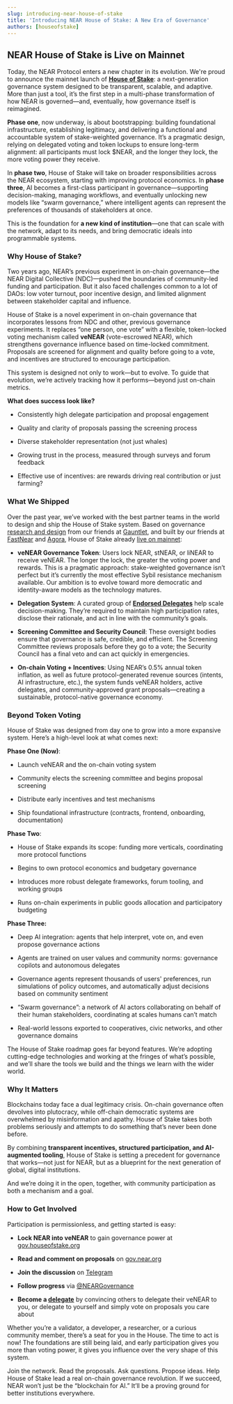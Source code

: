```yaml
---
slug: introducing-near-house-of-stake
title: 'Introducing NEAR House of Stake: A New Era of Governance'
authors: [houseofstake]
---
```


## **NEAR House of Stake is Live on Mainnet** 

Today, the NEAR Protocol enters a new chapter in its evolution. We're proud to announce the mainnet launch of [**House of Stake**](https://gov.houseofstake.org/): a next-generation governance system designed to be transparent, scalable, and adaptive. More than just a tool, it’s the first step in a multi-phase transformation of how NEAR is governed—and, eventually, how governance itself is reimagined.

**Phase one**, now underway, is about bootstrapping: building foundational infrastructure, establishing legitimacy, and delivering a functional and accountable system of stake-weighted governance. It’s a pragmatic design, relying on delegated voting and token lockups to ensure long-term alignment: all participants must lock $NEAR, and the longer they lock, the more voting power they receive.

In **phase two**, House of Stake will take on broader responsibilities across the NEAR ecosystem, starting with improving protocol economics. In **phase three**, AI becomes a first-class participant in governance—supporting decision-making, managing workflows, and eventually unlocking new models like “swarm governance,” where intelligent agents can represent the preferences of thousands of stakeholders at once.

This is the foundation for **a new kind of institution**—one that can scale with the network, adapt to its needs, and bring democratic ideals into programmable systems.

### **Why House of Stake?**

Two years ago, NEAR’s previous experiment in on-chain governance—the NEAR Digital Collective (NDC)—pushed the boundaries of community-led funding and participation. But it also faced challenges common to a lot of DAOs: low voter turnout, poor incentive design, and limited alignment between stakeholder capital and influence.

House of Stake is a novel experiment in on-chain governance that incorporates lessons from NDC and other, previous governance experiments. It replaces “one person, one vote” with a flexible, token-locked voting mechanism called **veNEAR** (vote-escrowed NEAR), which strengthens governance influence based on time-locked commitment. Proposals are screened for alignment and quality before going to a vote, and incentives are structured to encourage participation.

This system is designed not only to work—but to evolve. To guide that evolution, we’re actively tracking how it performs—beyond just on-chain metrics.

**What does success look like?**

* Consistently high delegate participation and proposal engagement

* Quality and clarity of proposals passing the screening process

* Diverse stakeholder representation (not just whales)

* Growing trust in the process, measured through surveys and forum feedback

* Effective use of incentives: are rewards driving real contribution or just farming?

### **What We Shipped**

Over the past year, we’ve worked with the best partner teams in the world to design and ship the House of Stake system. Based on governance [research and design](https://www.gauntlet.xyz/resources/near-house-of-stake-governance-proposal) from our friends at [Gauntlet](https://www.gauntlet.xyz/), and built by our friends at [FastNear](https://fastnear.com/) and [Agora](https://agora.xyz/), House of Stake already [live on mainnet](https://gov.houseofstake.org/):

* **veNEAR Governance Token**: Users lock NEAR, stNEAR, or liNEAR to receive veNEAR. The longer the lock, the greater the voting power and rewards. This is a pragmatic approach: stake-weighted governance isn’t perfect but it’s currently the most effective Sybil resistance mechanism available. Our ambition is to evolve toward more democratic and identity-aware models as the technology matures.

* **Delegation System**: A curated group of [**Endorsed Delegates**](https://gov.near.org/t/announcing-the-initial-set-of-endorsed-delegates/40815) help scale decision-making. They’re required to maintain high participation rates, disclose their rationale, and act in line with the community’s goals.

* **Screening Committee and Security Council**: These oversight bodies ensure that governance is safe, credible, and efficient. The Screening Committee reviews proposals before they go to a vote; the Security Council has a final veto and can act quickly in emergencies.

* **On-chain Voting \+ Incentives**: Using NEAR’s 0.5% annual token inflation, as well as future protocol-generated revenue sources (intents, AI infrastructure, etc.), the system funds veNEAR holders, active delegates, and community-approved grant proposals—creating a sustainable, protocol-native governance economy.

### **Beyond Token Voting**

House of Stake was designed from day one to grow into a more expansive system. Here’s a high-level look at what comes next:

**Phase One (Now)**:

* Launch veNEAR and the on-chain voting system

* Community elects the screening committee and begins proposal screening

* Distribute early incentives and test mechanisms

* Ship foundational infrastructure (contracts, frontend, onboarding, documentation)

**Phase Two**:

* House of Stake expands its scope: funding more verticals, coordinating more protocol functions

* Begins to own protocol economics and budgetary governance

* Introduces more robust delegate frameworks, forum tooling, and working groups

* Runs on-chain experiments in public goods allocation and participatory budgeting

**Phase Three:**

* Deep AI integration: agents that help interpret, vote on, and even propose governance actions

* Agents are trained on user values and community norms: governance copilots and autonomous delegates

* Governance agents represent thousands of users' preferences, run simulations of policy outcomes, and automatically adjust decisions based on community sentiment

* “Swarm governance”: a network of AI actors collaborating on behalf of their human stakeholders, coordinating at scales humans can’t match

* Real-world lessons exported to cooperatives, civic networks, and other governance domains

The House of Stake roadmap goes far beyond features. We’re adopting cutting-edge technologies and working at the fringes of what’s possible, and we’ll share the tools we build and the things we learn with the wider world.

### **Why It Matters**

Blockchains today face a dual legitimacy crisis. On-chain governance often devolves into plutocracy, while off-chain democratic systems are overwhelmed by misinformation and apathy. House of Stake takes both problems seriously and attempts to do something that’s never been done before.

By combining **transparent incentives, structured participation, and AI-augmented tooling**, House of Stake is setting a precedent for governance that works—not just for NEAR, but as a blueprint for the next generation of global, digital institutions.

And we’re doing it in the open, together, with community participation as both a mechanism and a goal.

### **How to Get Involved**

Participation is permissionless, and getting started is easy:

* **Lock NEAR into veNEAR** to gain governance power at [gov.houseofstake.org](http://gov.houseofstake.org)

* **Read and comment on proposals** on [gov.near.org](https://gov.near.org/)

* **Join the discussion** on [Telegram](https://t.me/NEAR_HouseOfStake)

* **Follow progress** via [@NEARGovernance](https://x.com/NEARGovernance)

* **Become a [delegate](https://gov.houseofstake.org/delegates?filter=endorsed)** by convincing others to delegate their veNEAR to you, or delegate to yourself and simply vote on proposals you care about

Whether you’re a validator, a developer, a researcher, or a curious community member, there’s a seat for you in the House. The time to act is now\! The foundations are still being laid, and early participation gives you more than voting power, it gives you influence over the very shape of this system.

Join the network. Read the proposals. Ask questions. Propose ideas. Help House of Stake lead a real on-chain governance revolution. If we succeed, NEAR won’t just be the “blockchain for AI.” It’ll be a proving ground for better institutions everywhere.
